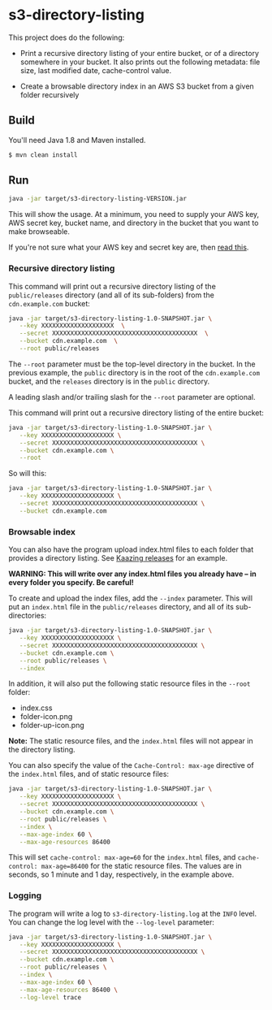 # s3-directory-listing

This project does do the following:

* Print a recursive directory listing of your entire bucket, or of a directory somewhere in your bucket. It also prints out the following metadata: file size, last modified date, cache-control value.


* Create a browsable directory index in an AWS S3 bucket from a given folder recursively

## Build

You'll need Java 1.8 and Maven installed.

```bash
$ mvn clean install
```

## Run

```bash
java -jar target/s3-directory-listing-VERSION.jar
```

This will show the usage. At a minimum, you need to supply your AWS key, AWS secret key, bucket name, and directory in the bucket that you want to make browseable.

If you're not sure what your AWS key and secret key are, then [read this](http://docs.aws.amazon.com/AWSSimpleQueueService/latest/SQSGettingStartedGuide/AWSCredentials.html).

### Recursive directory listing

This command will print out a recursive directory listing of the `public/releases` directory (and all of its sub-folders) from the `cdn.example.com` bucket:


```bash
java -jar target/s3-directory-listing-1.0-SNAPSHOT.jar \
   --key XXXXXXXXXXXXXXXXXXXX  \
   --secret XXXXXXXXXXXXXXXXXXXXXXXXXXXXXXXXXXXXXXXX  \
   --bucket cdn.example.com  \
   --root public/releases
```

The `--root` parameter must be the top-level directory in the bucket. In the previous example, the `public` directory is in the root of the `cdn.example.com` bucket, and the `releases` directory is in the `public` directory.

A leading slash and/or trailing slash for the `--root` parameter are optional.

This command will print out a recursive directory listing of the entire bucket:

```bash
java -jar target/s3-directory-listing-1.0-SNAPSHOT.jar \
   --key XXXXXXXXXXXXXXXXXXXX \
   --secret XXXXXXXXXXXXXXXXXXXXXXXXXXXXXXXXXXXXXXXX \
   --bucket cdn.example.com \
   --root
```

So will this:

```bash
java -jar target/s3-directory-listing-1.0-SNAPSHOT.jar \
   --key XXXXXXXXXXXXXXXXXXXX \
   --secret XXXXXXXXXXXXXXXXXXXXXXXXXXXXXXXXXXXXXXXX \
   --bucket cdn.example.com
```

### Browsable index

You can also have the program upload index.html files to each folder that provides a directory listing. See [Kaazing releases](http://cdn.kaazing.com/releases/) for an example.

**WARNING: This will write over any index.html files you already have – in every folder you specify. Be careful!**

To create and upload the index files, add the `--index` parameter. This will put an `index.html` file in the `public/releases` directory, and all of its sub-directories:

```bash
java -jar target/s3-directory-listing-1.0-SNAPSHOT.jar \
   --key XXXXXXXXXXXXXXXXXXXX \
   --secret XXXXXXXXXXXXXXXXXXXXXXXXXXXXXXXXXXXXXXXX \
   --bucket cdn.example.com \
   --root public/releases \
   --index
```

In addition, it will also put the following static resource files in the `--root` folder:

* index.css
* folder-icon.png
* folder-up-icon.png

**Note:** The static resource files, and the `index.html` files will not appear in the directory listing.

You can also specify the value of the `Cache-Control: max-age` directive of the `index.html` files, and of static resource files:

```bash
java -jar target/s3-directory-listing-1.0-SNAPSHOT.jar \
   --key XXXXXXXXXXXXXXXXXXXX \
   --secret XXXXXXXXXXXXXXXXXXXXXXXXXXXXXXXXXXXXXXXX \
   --bucket cdn.example.com \
   --root public/releases \
   --index \
   --max-age-index 60 \
   --max-age-resources 86400
```

This will set `cache-control: max-age=60` for the `index.html` files, and `cache-control: max-age=86400` for the static resource files. The values are in seconds, so 1 minute and 1 day, respectively, in the example above.

### Logging

The program will write a log to `s3-directory-listing.log` at the `INFO` level. You can change the log level with the `--log-level` parameter:

```bash
java -jar target/s3-directory-listing-1.0-SNAPSHOT.jar \
   --key XXXXXXXXXXXXXXXXXXXX \
   --secret XXXXXXXXXXXXXXXXXXXXXXXXXXXXXXXXXXXXXXXX \
   --bucket cdn.example.com \
   --root public/releases \
   --index \
   --max-age-index 60 \
   --max-age-resources 86400 \
   --log-level trace
```
